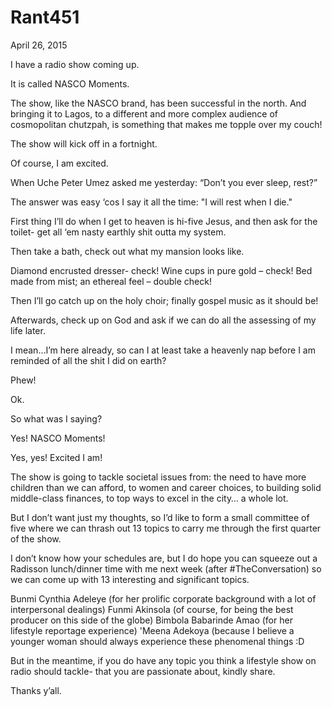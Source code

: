 # Rant451


April 26, 2015

I have a radio show coming up.

It is called NASCO Moments.

The show, like the NASCO brand, has been successful in the north. And bringing it to Lagos, to a different and more complex audience of cosmopolitan chutzpah, is something that makes me topple over my couch!

The show will kick off in a fortnight.

Of course, I am excited.

When Uche Peter Umez asked me yesterday: “Don’t you ever sleep, rest?”

The answer was easy ‘cos I say it all the time: "I will rest when I die."

First thing I’ll do when I get to heaven is hi-five Jesus, and then ask for the toilet- get all ‘em nasty earthly shit outta my system.

Then take a bath, check out what my mansion looks like. 

Diamond encrusted dresser- check!
Wine cups in pure gold – check!
Bed made from mist; an ethereal feel – double check!

Then I’ll go catch up on the holy choir; finally gospel music as it should be!

Afterwards, check up on God and ask if we can do all the assessing of my life later. 

I mean…I’m here already, so can I at least take a heavenly nap before I am reminded of all the shit I did on earth?

Phew!

Ok.

So what was I saying?

Yes! NASCO Moments!

Yes, yes! Excited I am!

The show is going to tackle societal issues from: the need to have more children than we can afford, to women and career choices, to building solid middle-class finances, to top ways to excel in the city… a whole lot.

But I don’t want just my thoughts, so I’d like to form a small committee of five where we can thrash out 13 topics to carry me through the first quarter of the show.

I don’t know how your schedules are, but I do hope you can squeeze out a Radisson lunch/dinner time with me next week (after #TheConversation) so we can come up with 13 interesting and significant topics.

Bunmi Cynthia Adeleye (for her prolific corporate background with a lot of interpersonal dealings)
Funmi Akinsola (of course, for being the best producer on this side of the globe)
Bimbola Babarinde Amao (for her lifestyle reportage experience)
'Meena Adekoya (because I believe a younger woman should always experience these phenomenal things :D

But in the meantime, if you do have any topic you think a lifestyle show on radio should tackle- that you are passionate about, kindly share.

Thanks y’all.